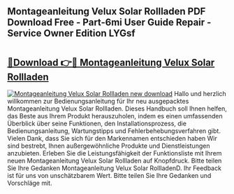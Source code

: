 ## Montageanleitung Velux Solar Rollladen PDF Download Free - Part-6mi User Guide Repair - Service Owner Edition LYGsf

# <h2><a href="http://df8jc0.blite.top/?on=Montageanleitung+Velux+Solar+Rollladen">🔗Download 👉🔴 Montageanleitung Velux Solar Rollladen</a></h2>

[![Montageanleitung Velux Solar Rollladen new download](https://i.imgur.com/lujVjoI.png)](http://df8jc0.blite.top/?on=Montageanleitung+Velux+Solar+Rollladen)
Hallo und herzlich willkommen zur Bedienungsanleitung für Ihr neu ausgepacktes Montageanleitung Velux Solar Rollladen. Dieses Handbuch soll Ihnen helfen, das Beste aus Ihrem Produkt herauszuholen, indem es einen umfassenden Überblick über seine Funktionen, den Installationsprozess, die Bedienungsanleitung, Wartungstipps und Fehlerbehebungsverfahren gibt. Vielen Dank, dass Sie sich für den Markennamen entschieden haben Wir sind bestrebt, Ihnen außergewöhnliche Produkte und Dienstleistungen anzubieten. Erleben Sie die Leistungsfähigkeit der Funktionsliste mit Ihrem neuen Montageanleitung Velux Solar Rollladen auf Knopfdruck. Bitte teilen Sie Ihre Gedanken Montageanleitung Velux Solar RollladenD. Ihr Feedback ist für uns von unschätzbarem Wert. Bitte teilen Sie Ihre Gedanken und Vorschläge mit.
